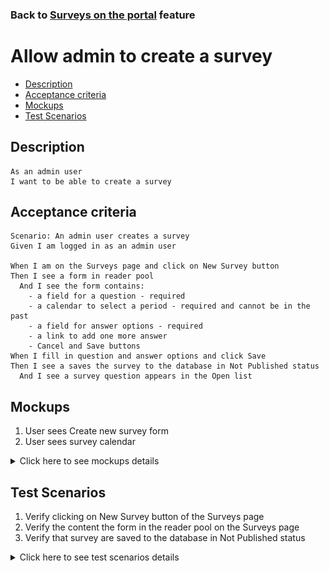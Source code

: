 ### Back to [Surveys on the portal](/../../) feature

# Allow admin to create a survey

- [Description](#description)
- [Acceptance criteria](#acceptance-criteria)
- [Mockups](#mockups)
- [Test Scenarios](#test-scenarios)

## Description

    As an admin user
    I want to be able to create a survey

## Acceptance criteria

    Scenario: An admin user creates a survey
    Given I am logged in as an admin user

    When I am on the Surveys page and click on New Survey button
    Then I see a form in reader pool
      And I see the form contains:
        - a field for a question - required
        - a calendar to select a period - required and cannot be in the past
        - a field for answer options - required
        - a link to add one more answer
        - Cancel and Save buttons
    When I fill in question and answer options and click Save
    Then I see a saves the survey to the database in Not Published status
      And I see a survey question appears in the Open list

## Mockups

1. User sees Create new survey form
2. User sees survey calendar

<details>
  <summary>Click here to see mockups details</summary>

**1. User sees Create new survey form:**

![Create new survey Screen](/products/sport_news_portal/web_application_features/surveys/images/edit_mode.png)

**2. User sees survey calendar:**

![Survey calendar Screen](/products/sport_news_portal/web_application_features/surveys/images/survey_calendar.png)

</details>

## Test Scenarios

1. Verify clicking on New Survey button of the Surveys page
2. Verify the content the form in the reader pool on the Surveys page
3. Verify that survey are saved to the database in Not Published status

<details>
  <summary>Click here to see test scenarios details</summary>

### **#1. Verify clicking on New Survey button of the Surveys page**

|#|Steps|Expected Result
------|-------|----------
|1|Go to sport news site|
|2|Log in your admin account|
|3|Click on the Surveys menu item in the left sidebar|
|4|Observe the content of the Surveys menu item in the left sidebar|The system displays two tabs Open and Closed, Reader Pool and New Survey button
|5|Click on New Survey button|The system displays a form in reader pool

### **#2. Verify the content the form in the reader pool on the Surveys page**

|#|Steps|Expected Result
------|-------|----------
|1|Go to sport news site|
|2|Log in your admin account|
|3|Click on the Surveys menu item in the left sidebar|
|4|Observe the content of the Surveys menu item in the left sidebar|The system displays two tabs Open and Closed, Reader Pool and New Survey button
|5|Click on New Survey button|
|6|Observe the content of the form in reader pool|The system displays a form in reader pool that contains:<br>- a field for a question - required<br>- a calendar to select a period - required and cannot be in the past<br>- a field for answer options - required<br>- a link to add one more answer<br>- Cancel and Save buttons

### **#3. Verify that survey are saved to the database in Not Published status**

|#|Steps|Expected Result
------|-------|----------
|1|Go to sport news site|
|2|Log in your admin account|
|3|Click on the Surveys menu item in the left sidebar|
|4|Observe the content of the Surveys menu item in the left sidebar|The system displays two tabs Open and Closed, Reader Pool and New Survey button
|5|Click on New Survey button|
|6|Fill in question and answer options|
|7|Click Save button|The system saves the survey to the database in Not Published status and a survey question appears in the Open list

</details>
